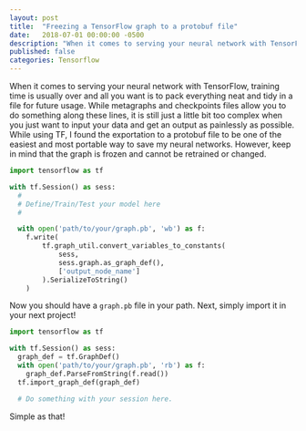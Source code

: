 ```yaml
---
layout: post
title:  "Freezing a TensorFlow graph to a protobuf file"
date:   2018-07-01 00:00:00 -0500
description: "When it comes to serving your neural network with TensorFlow, training time is usually over and all you want is to pack everything neat and tidy in a file for future usage. While metagraphs and checkpoints files allow you to do something along these lines, it is still just a little bit too complex when you just want to input your data and get an output as painlessly as possible."
published: false
categories: Tensorflow
---
```


When it comes to serving your neural network with TensorFlow, training time is usually over and all you want is to pack everything neat and tidy in a file for future usage. While metagraphs and checkpoints files allow you to do something along these lines, it is still just a little bit too complex when you just want to input your data and get an output as painlessly as possible. While using TF, I found the exportation to a protobuf file to be one of the easiest and most portable way to save my neural networks. However, keep in mind that the graph is frozen and cannot be retrained or changed.

```py
import tensorflow as tf

with tf.Session() as sess:
  #
  # Define/Train/Test your model here
  #

  with open('path/to/your/graph.pb', 'wb') as f:
    f.write(
        tf.graph_util.convert_variables_to_constants(
            sess,
            sess.graph.as_graph_def(),
            ['output_node_name']
        ).SerializeToString()
    )

```

Now you should have a `graph.pb` file in your path. Next, simply import it in your next project!

```py
import tensorflow as tf

with tf.Session() as sess:
  graph_def = tf.GraphDef()
  with open('path/to/your/graph.pb', 'rb') as f:
    graph_def.ParseFromString(f.read())
  tf.import_graph_def(graph_def)

  # Do something with your session here.
```

Simple as that!
